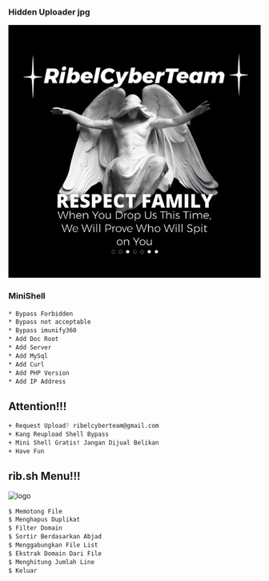 ### Hidden Uploader jpg

![alt text](https://raw.githubusercontent.com/Mr-7Mind/MiniShell/main/rct.jpg)
### MiniShell

```bash
* Bypass Forbidden
* Bypass not acceptable
* Bypass imunify360
* Add Doc Root
* Add Server
* Add MySql
* Add Curl
* Add PHP Version
* Add IP Address
```

## Attention!!!

```bash
+ Request Upload? ribelcyberteam@gmail.com
+ Kang Reupload Shell Bypass
+ Mini Shell Gratis! Jangan Dijual Belikan
+ Have Fun
```
## rib.sh Menu!!!
![logo](https://github.com/Mr-7Mind/MiniShell/assets/88535491/bb9ff6e0-00d9-429d-bd8a-a6814f33b7fd)
```bash
$ Memotong File
$ Menghapus Duplikat
$ Filter Domain
$ Sortir Berdasarkan Abjad
$ Menggabungkan File List
$ Ekstrak Domain Dari File
$ Menghitung Jumlah Line
$ Keluar
